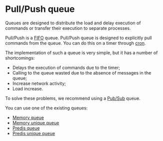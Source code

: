 Pull/Push queue
===============

Queues are designed to distribute the load and delay execution of commands or transfer their execution to separate
processes.

Pull/Push is a [FIFO](https://en.wikipedia.org/wiki/FIFO_(computing_and_electronics)) queue. Pull/Push queue is
designed to explicitly pull commands from the queue. You can do this on a timer through
[cron](https://en.wikipedia.org/wiki/Cron).

The implementation of such a queue is very simple, but it has a number of shortcomings:

* Delays the execution of commands due to the timer;
* Calling to the queue wasted due to the absence of messages in the queue;
* Increase network activity;
* Load increase.

To solve these problems, we recommend using a [Pub/Sub](../pull_push/pull_push.md) queue.

You can use one of the existing queues:

* [Memory queue](memory.md)
* [Memory unique queue](memory_unique.md)
* [Predis queue](predis.md)
* [Predis unique queue](predis_unique.md)
